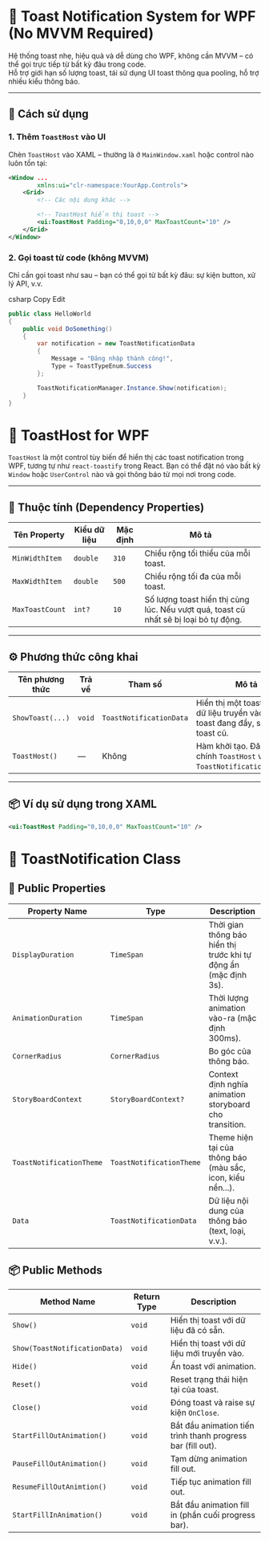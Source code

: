 # 🔔 Toast Notification System for WPF (No MVVM Required)

Hệ thống toast nhẹ, hiệu quả và dễ dùng cho WPF, không cần MVVM – có thể gọi trực tiếp từ bất kỳ đâu trong code.  
Hỗ trợ giới hạn số lượng toast, tái sử dụng UI toast thông qua pooling, hỗ trợ nhiều kiểu thông báo.

---

## 🚀 Cách sử dụng

### 1. Thêm `ToastHost` vào UI

Chèn `ToastHost` vào XAML – thường là ở `MainWindow.xaml` hoặc control nào luôn tồn tại:

```xml
<Window ...
        xmlns:ui="clr-namespace:YourApp.Controls">
    <Grid>
        <!-- Các nội dung khác -->

        <!-- ToastHost hiển thị toast -->
        <ui:ToastHost Padding="0,10,0,0" MaxToastCount="10" />
    </Grid>
</Window>
```

### 2. Gọi toast từ code (không MVVM)

Chỉ cần gọi toast như sau – bạn có thể gọi từ bất kỳ đâu: sự kiện button, xử lý API, v.v.

csharp
Copy
Edit

```csharp
public class HelloWorld
{
    public void DoSomething()
    {
        var notification = new ToastNotificationData
        {
            Message = "Đăng nhập thành công!",
            Type = ToastTypeEnum.Success
        };

        ToastNotificationManager.Instance.Show(notification);
    }
}
```

# 🍞 ToastHost for WPF

`ToastHost` là một control tùy biến để hiển thị các toast notification trong WPF, tương tự như `react-toastify` trong React. Bạn có thể đặt nó vào bất kỳ `Window` hoặc `UserControl` nào và gọi thông báo từ mọi nơi trong code.

---

## 🧩 Thuộc tính (Dependency Properties)

| Tên Property    | Kiểu dữ liệu | Mặc định | Mô tả                                                                                |
| --------------- | ------------ | -------- | ------------------------------------------------------------------------------------ |
| `MinWidthItem`  | `double`     | `310`    | Chiều rộng tối thiểu của mỗi toast.                                                  |
| `MaxWidthItem`  | `double`     | `500`    | Chiều rộng tối đa của mỗi toast.                                                     |
| `MaxToastCount` | `int?`       | `10`     | Số lượng toast hiển thị cùng lúc. Nếu vượt quá, toast cũ nhất sẽ bị loại bỏ tự động. |

---

## ⚙️ Phương thức công khai

| Tên phương thức  | Trả về | Tham số                 | Mô tả                                                                                   |
| ---------------- | ------ | ----------------------- | --------------------------------------------------------------------------------------- |
| `ShowToast(...)` | `void` | `ToastNotificationData` | Hiển thị một toast mới với dữ liệu truyền vào. Nếu toast đang đầy, sẽ loại bỏ toast cũ. |
| `ToastHost()`    | —      | Không                   | Hàm khởi tạo. Đăng ký chính `ToastHost` vào `ToastNotificationManager`.                 |

---

## 📦 Ví dụ sử dụng trong XAML

```xml
<ui:ToastHost Padding="0,10,0,0" MaxToastCount="10" />

```

# 🍞 ToastNotification Class

## 🧩 Public Properties

| Property Name            | Type                     | Description                                                      |
| ------------------------ | ------------------------ | ---------------------------------------------------------------- |
| `DisplayDuration`        | `TimeSpan`               | Thời gian thông báo hiển thị trước khi tự động ẩn (mặc định 3s). |
| `AnimationDuration`      | `TimeSpan`               | Thời lượng animation vào-ra (mặc định 300ms).                    |
| `CornerRadius`           | `CornerRadius`           | Bo góc của thông báo.                                            |
| `StoryBoardContext`      | `StoryBoardContext?`     | Context định nghĩa animation storyboard cho transition.          |
| `ToastNotificationTheme` | `ToastNotificationTheme` | Theme hiện tại của thông báo (màu sắc, icon, kiểu nền...).       |
| `Data`                   | `ToastNotificationData`  | Dữ liệu nội dung của thông báo (text, loại, v.v.).               |

## 📦 Public Methods

| Method Name                   | Return Type | Description                                                 |
| ----------------------------- | ----------- | ----------------------------------------------------------- |
| `Show()`                      | `void`      | Hiển thị toast với dữ liệu đã có sẵn.                       |
| `Show(ToastNotificationData)` | `void`      | Hiển thị toast với dữ liệu mới truyền vào.                  |
| `Hide()`                      | `void`      | Ẩn toast với animation.                                     |
| `Reset()`                     | `void`      | Reset trạng thái hiện tại của toast.                        |
| `Close()`                     | `void`      | Đóng toast và raise sự kiện `OnClose`.                      |
| `StartFillOutAnimation()`     | `void`      | Bắt đầu animation tiến trình thanh progress bar (fill out). |
| `PauseFillOutAnimation()`     | `void`      | Tạm dừng animation fill out.                                |
| `ResumeFillOutAnimtion()`     | `void`      | Tiếp tục animation fill out.                                |
| `StartFillInAnimation()`      | `void`      | Bắt đầu animation fill in (phần cuối progress bar).         |

